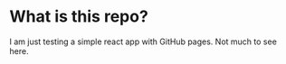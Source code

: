# What is this repo?

I am just testing a simple react app with GitHub pages. Not much to see here. 
